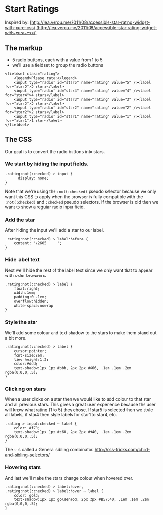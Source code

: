 # Start Ratings

Inspired by:
[http://lea.verou.me/2011/08/accessible-star-rating-widget-with-pure-css/](http://lea.verou.me/2011/08/accessible-star-rating-widget-with-pure-css/)

## The markup

* 5 radio buttons, each with a value from 1 to 5
* we'll use a fieldset to group the radio buttons

```
<fieldset class="rating">
    <legend>Please rate:</legend>
    <input type="radio" id="star5" name="rating" value="5" /><label for="star5">5 stars</label>
    <input type="radio" id="star4" name="rating" value="4" /><label for="star4">4 stars</label>
    <input type="radio" id="star3" name="rating" value="3" /><label for="star3">3 stars</label>
    <input type="radio" id="star2" name="rating" value="2" /><label for="star2">2 stars</label>
    <input type="radio" id="star1" name="rating" value="1" /><label for="star1">1 star</label>
</fieldset>
```

## The CSS

Our goal is to convert the radio buttons into stars. 

### We start by hiding the input fields. 

```
.rating:not(:checked) > input {
      display: none;
}
```

Note that we're using the `:not(:checked)` pseudo selector because we only want this CSS to apply when the browser is fully compatible with the `:not(:checked)` and `:checked` pseudo selectors. If the browser is old then we want to show a regular radio input field.

### Add the star

After hiding the input we'll add a star to our label.

```
.rating:not(:checked) > label:before {
	content: '\2605     ';
}
```

### Hide label text

Next we'll hide the rest of the label text since we only want that to appear with older browsers.

```
.rating:not(:checked) > label {
	float:right;
	width:1em;
	padding:0 .1em;
	overflow:hidden;
	white-space:nowrap;
}
```

### Style the star

We'll add some colour and text shadow to the stars to make them stand out a bit more.

```
.rating:not(:checked) > label {
	cursor:pointer;
	font-size:2em;
	line-height:1.2;
	color:#ddd;
	text-shadow:1px 1px #bbb, 2px 2px #666, .1em .1em .2em rgba(0,0,0,.5);
}
```

### Clicking on stars

When a user clicks on a star then we would like to add colour to that star and all previous stars. This gives a great user experience because the user will know what rating (1 to 5) they chose. If star5 is selected then we style all labels, if star4 then style labels for star1 to star4, etc.

```
.rating > input:checked ~ label {
	color: #f70;
	text-shadow:1px 1px #c60, 2px 2px #940, .1em .1em .2em rgba(0,0,0,.5);
}
```

The `~` is called a General sibling combinator.
http://css-tricks.com/child-and-sibling-selectors/

### Hovering stars

And last we'll make the stars change colour when hovered over. 

```
.rating:not(:checked) > label:hover,
.rating:not(:checked) > label:hover ~ label {
	color: gold;
	text-shadow:1px 1px goldenrod, 2px 2px #B57340, .1em .1em .2em rgba(0,0,0,.5);
}
```
